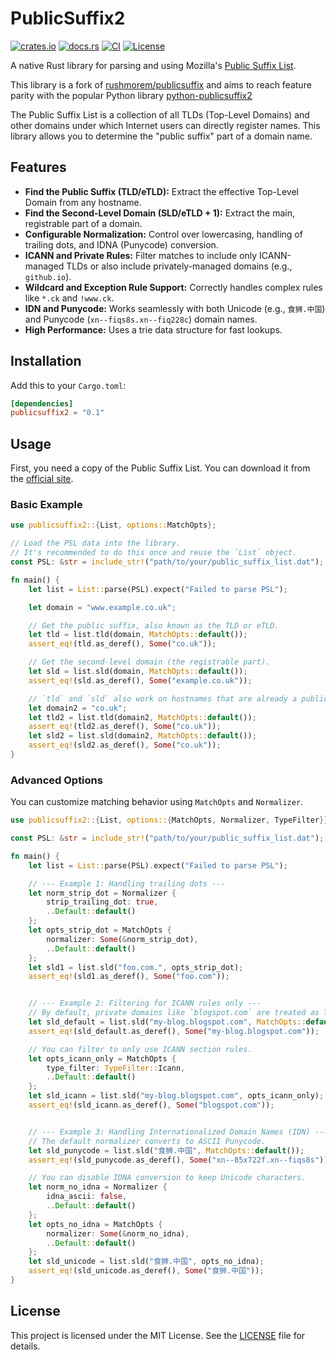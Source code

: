 # PublicSuffix2

[![crates.io](https://img.shields.io/crates/v/publicsuffix2.svg)](https://crates.io/crates/publicsuffix2)
[![docs.rs](https://docs.rs/publicsuffix2/badge.svg)](https://docs.rs/publicsuffix2)
[![CI](https://github.com/chancetudor/publicsuffix2/actions/workflows/ci.yml/badge.svg)](https://github.com/chancetudor/publicsuffix2/actions/workflows/ci.yml)
[![License](https://img.shields.io/crates/l/publicsuffix2.svg)](https://github.com/chancetudor/publicsuffix2/blob/main/LICENSE)

A native Rust library for parsing and using Mozilla's [Public Suffix List](https://publicsuffix.org/).

This library is a fork of [rushmorem/publicsuffix](https://github.com/rushmorem/publicsuffix) and aims to reach feature parity with the popular Python library [python-publicsuffix2](https://github.com/aboutcode-org/python-publicsuffix2)

The Public Suffix List is a collection of all TLDs (Top-Level Domains) and other domains under which Internet users can directly register names. This library allows you to determine the "public suffix" part of a domain name.

## Features

*   **Find the Public Suffix (TLD/eTLD):** Extract the effective Top-Level Domain from any hostname.
*   **Find the Second-Level Domain (SLD/eTLD + 1):** Extract the main, registrable part of a domain.
*   **Configurable Normalization:** Control over lowercasing, handling of trailing dots, and IDNA (Punycode) conversion.
*   **ICANN and Private Rules:** Filter matches to include only ICANN-managed TLDs or also include privately-managed domains (e.g., `github.io`).
*   **Wildcard and Exception Rule Support:** Correctly handles complex rules like `*.ck` and `!www.ck`.
*   **IDN and Punycode:** Works seamlessly with both Unicode (e.g., `食狮.中国`) and Punycode (`xn--fiqs8s.xn--fiq228c`) domain names.
*   **High Performance:** Uses a trie data structure for fast lookups.

## Installation

Add this to your `Cargo.toml`:

```toml
[dependencies]
publicsuffix2 = "0.1"
```

## Usage

First, you need a copy of the Public Suffix List. You can download it from the [official site](https://publicsuffix.org/list/public_suffix_list.dat).

### Basic Example

```rust
use publicsuffix2::{List, options::MatchOpts};

// Load the PSL data into the library.
// It's recommended to do this once and reuse the `List` object.
const PSL: &str = include_str!("path/to/your/public_suffix_list.dat");

fn main() {
    let list = List::parse(PSL).expect("Failed to parse PSL");

    let domain = "www.example.co.uk";

    // Get the public suffix, also known as the TLD or eTLD.
    let tld = list.tld(domain, MatchOpts::default());
    assert_eq!(tld.as_deref(), Some("co.uk"));

    // Get the second-level domain (the registrable part).
    let sld = list.sld(domain, MatchOpts::default());
    assert_eq!(sld.as_deref(), Some("example.co.uk"));

    // `tld` and `sld` also work on hostnames that are already a public suffix.
    let domain2 = "co.uk";
    let tld2 = list.tld(domain2, MatchOpts::default());
    assert_eq!(tld2.as_deref(), Some("co.uk"));
    let sld2 = list.sld(domain2, MatchOpts::default());
    assert_eq!(sld2.as_deref(), Some("co.uk"));
}
```

### Advanced Options

You can customize matching behavior using `MatchOpts` and `Normalizer`.

```rust
use publicsuffix2::{List, options::{MatchOpts, Normalizer, TypeFilter}};

const PSL: &str = include_str!("path/to/your/public_suffix_list.dat");

fn main() {
    let list = List::parse(PSL).expect("Failed to parse PSL");

    // --- Example 1: Handling trailing dots ---
    let norm_strip_dot = Normalizer {
        strip_trailing_dot: true,
        ..Default::default()
    };
    let opts_strip_dot = MatchOpts {
        normalizer: Some(&norm_strip_dot),
        ..Default::default()
    };
    let sld1 = list.sld("foo.com.", opts_strip_dot);
    assert_eq!(sld1.as_deref(), Some("foo.com"));


    // --- Example 2: Filtering for ICANN rules only ---
    // By default, private domains like `blogspot.com` are treated as TLDs.
    let sld_default = list.sld("my-blog.blogspot.com", MatchOpts::default());
    assert_eq!(sld_default.as_deref(), Some("my-blog.blogspot.com"));

    // You can filter to only use ICANN section rules.
    let opts_icann_only = MatchOpts {
        type_filter: TypeFilter::Icann,
        ..Default::default()
    };
    let sld_icann = list.sld("my-blog.blogspot.com", opts_icann_only);
    assert_eq!(sld_icann.as_deref(), Some("blogspot.com"));


    // --- Example 3: Handling Internationalized Domain Names (IDN) ---
    // The default normalizer converts to ASCII Punycode.
    let sld_punycode = list.sld("食狮.中国", MatchOpts::default());
    assert_eq!(sld_punycode.as_deref(), Some("xn--85x722f.xn--fiqs8s"));

    // You can disable IDNA conversion to keep Unicode characters.
    let norm_no_idna = Normalizer {
        idna_ascii: false,
        ..Default::default()
    };
    let opts_no_idna = MatchOpts {
        normalizer: Some(&norm_no_idna),
        ..Default::default()
    };
    let sld_unicode = list.sld("食狮.中国", opts_no_idna);
    assert_eq!(sld_unicode.as_deref(), Some("食狮.中国"));
}
```

## License

This project is licensed under the MIT License. See the [LICENSE](LICENSE) file for details.